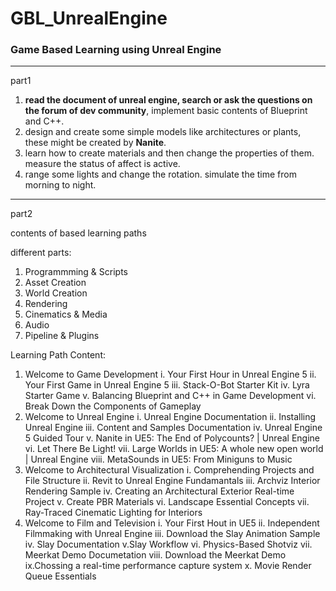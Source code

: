 # GBL_UnrealEngine  
### Game Based Learning using Unreal Engine  

----
part1

1. **read the document of unreal engine, search or ask the questions on the forum of dev community**, implement basic contents of Blueprint and C++.
2. design and create some simple models like architectures or plants, these might be created by **Nanite**.
3. learn how to create materials and then change the properties of them. measure the status of affect is active.
4. range some lights and change the rotation. simulate the time from morning to night.

----

part2

contents of based learning paths

different parts:
1. Programmming & Scripts
2. Asset Creation
3. World Creation
4. Rendering
5. Cinematics & Media
6. Audio
7. Pipeline & Plugins

Learning Path Content:
1. Welcome to Game Development
    i. Your First Hour in Unreal Engine 5
    ii. Your First Game in Unreal Engine 5
    iii. Stack-O-Bot Starter Kit
    iv. Lyra Starter Game
    v. Balancing Blueprint and C++ in Game Development
    vi. Break Down the Components of Gameplay
2. Welcome to Unreal Engine
    i. Unreal Engine Documentation
    ii. Installing Unreal Engine
    iii. Content and Samples Documentation
    iv. Unreal Engine 5 Guided Tour
    v. Nanite in UE5: The End of Polycounts? | Unreal Engine
    vi. Let There Be Light!
    vii. Large Worlds in UE5: A whole new open world | Unreal Engine
    viii. MetaSounds in UE5: From Miniguns to Music
3. Welcome to Architectural Visualization
    i. Comprehending Projects and File Structure
    ii. Revit to Unreal Engine Fundamantals
    iii. Archviz Interior Rendering Sample
    iv. Creating an Architectural Exterior Real-time Project
    v. Create PBR Materials
    vi. Landscape Essential Concepts
    vii. Ray-Traced Cinematic Lighting for Interiors
4. Welcome to Film and Television
    i. Your First Hout in UE5
    ii. Independent Filmmaking with Unreal Engine
    iii. Download the Slay Animation Sample
    iv. Slay Documentation
    v.Slay Workflow
    vi. Physics-Based Shotviz
    vii. Meerkat Demo Documetation
    viii. Download the Meerkat Demo
    ix.Chossing a real-time performance capture system
    x. Movie Render Queue Essentials